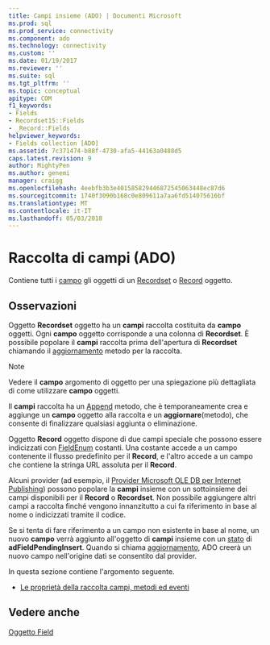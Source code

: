 ```yaml
---
title: Campi insieme (ADO) | Documenti Microsoft
ms.prod: sql
ms.prod_service: connectivity
ms.component: ado
ms.technology: connectivity
ms.custom: ''
ms.date: 01/19/2017
ms.reviewer: ''
ms.suite: sql
ms.tgt_pltfrm: ''
ms.topic: conceptual
apitype: COM
f1_keywords:
- Fields
- Recordset15::Fields
- _Record::Fields
helpviewer_keywords:
- Fields collection [ADO]
ms.assetid: 7c371474-b88f-4730-afa5-44163a0488d5
caps.latest.revision: 9
author: MightyPen
ms.author: genemi
manager: craigg
ms.openlocfilehash: 4eebfb3b3e401585829446872545063448ec87d6
ms.sourcegitcommit: 1740f3090b168c0e809611a7aa6fd514075616bf
ms.translationtype: MT
ms.contentlocale: it-IT
ms.lasthandoff: 05/03/2018
---
```

# <a name="fields-collection-ado"></a>Raccolta di campi (ADO)
Contiene tutti i [campo](../../../ado/reference/ado-api/field-object.md) gli oggetti di un [Recordset](../../../ado/reference/ado-api/recordset-object-ado.md) o [Record](../../../ado/reference/ado-api/record-object-ado.md) oggetto.  
  
## <a name="remarks"></a>Osservazioni  
 Oggetto **Recordset** oggetto ha un **campi** raccolta costituita da **campo** oggetti. Ogni **campo** oggetto corrisponde a una colonna di **Recordset**. È possibile popolare il **campi** raccolta prima dell'apertura di **Recordset** chiamando il [aggiornamento](../../../ado/reference/ado-api/refresh-method-ado.md) metodo per la raccolta.  
  
> [!NOTE]
>  Vedere il **campo** argomento di oggetto per una spiegazione più dettagliata di come utilizzare **campo** oggetti.  
  
 Il **campi** raccolta ha un [Append](../../../ado/reference/ado-api/append-method-ado.md) metodo, che è temporaneamente crea e aggiunge un **campo** oggetto alla raccolta e un **aggiornare**(metodo), che consente di finalizzare qualsiasi aggiunta o eliminazione.  
  
 Oggetto **Record** oggetto dispone di due campi speciale che possono essere indicizzati con [FieldEnum](../../../ado/reference/ado-api/fieldenum.md) costanti. Una costante accede a un campo contenente il flusso predefinito per il **Record**, e l'altro accede a un campo che contiene la stringa URL assoluta per il **Record**.  
  
 Alcuni provider (ad esempio, il [Provider Microsoft OLE DB per Internet Publishing](../../../ado/guide/appendixes/microsoft-ole-db-provider-for-internet-publishing.md)) possono popolare la **campi** insieme con un sottoinsieme dei campi disponibili per il **Record** o **Recordset**. Non possibile aggiungere altri campi a raccolta finché vengono innanzitutto a cui fa riferimento in base al nome o indicizzati tramite il codice.  
  
 Se si tenta di fare riferimento a un campo non esistente in base al nome, un nuovo **campo** verrà aggiunto all'oggetto di **campi** insieme con un [stato](../../../ado/reference/ado-api/status-property-ado-field.md) di  **adFieldPendingInsert**. Quando si chiama [aggiornamento](../../../ado/reference/ado-api/update-method.md), ADO creerà un nuovo campo nell'origine dati se consentito dal provider.  
  
 In questa sezione contiene l'argomento seguente.  
  
-   [Le proprietà della raccolta campi, metodi ed eventi](../../../ado/reference/ado-api/fields-collection-properties-methods-and-events.md)  
  
## <a name="see-also"></a>Vedere anche  
 [Oggetto Field](../../../ado/reference/ado-api/field-object.md)
